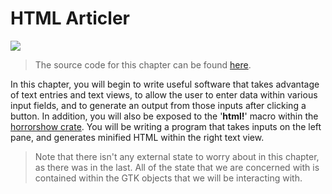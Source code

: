 # HTML Articler

<img src="images/ch03_complete.png" />

> The source code for this chapter can be found [here](https://github.com/mmstick/gtkrs-tutorials/tree/master/demos/chapter_03).

In this chapter, you will begin to write useful software that takes advantage of text entries
and text views, to allow the user to enter data within various input fields, and to generate
an output from those inputs after clicking a button. In addition, you will also be exposed
to the '**html!**' macro within the [horrorshow crate](https://docs.rs/horrorshow/).
You will be writing a program that takes inputs on the left pane, and generates minified HTML
within the right text view.

> Note that there isn't any external state to worry about in this chapter, as there was in the
> last. All of the state that we are concerned with is contained within the GTK objects that
> we will be interacting with.